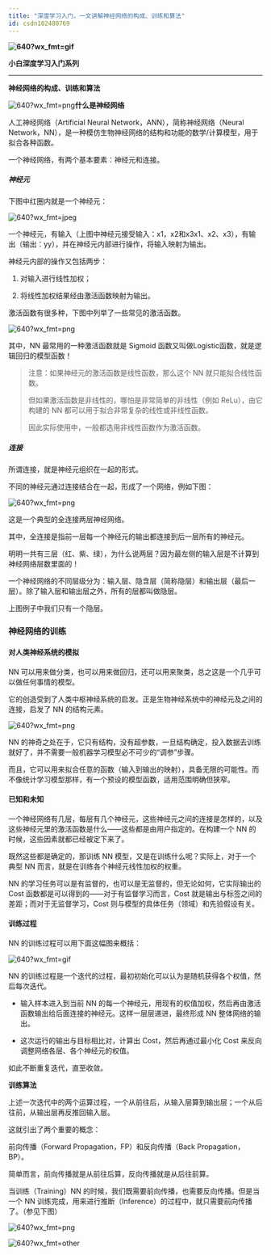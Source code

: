 ```yaml
---
title: "深度学习入门，一文讲解神经网络的构成、训练和算法"
id: csdn102480769
---
```


**![640?wx_fmt=gif](../img/bb43a02f42504755481f312c33cc8bee.png "引导关注")**

**小白深度学习入门系列**

* * *

**神经网络的构成、训练和算法**

![640?wx_fmt=png](../img/b51e29719e7695a6f1e06e4b794c594c.png)**什么是神经网络**

人工神经网络（Artificial Neural Network，ANN），简称神经网络（Neural Network，NN），是一种模仿生物神经网络的结构和功能的数学/计算模型，用于拟合各种函数。

一个神经网络，有两个基本要素：神经元和连接。

##### 神经元

下图中红圈内就是一个神经元：

![640?wx_fmt=jpeg](../img/67f4dcc9f98efff3fe80ab82837f0341.png)

一个神经元，有输入（上图中神经元接受输入：x1，x2和x3x1、x2、x3），有输出（输出：yy），并在神经元内部进行操作，将输入映射为输出。

神经元内部的操作又包括两步：

1.  对输入进行线性加权；

2.  将线性加权结果经由激活函数映射为输出。

激活函数有很多种，下图中列举了一些常见的激活函数。

![640?wx_fmt=png](../img/c75f08972dc209e45c7fcd6d8e20e4b9.png)

其中，NN 最常用的一种激活函数就是 Sigmoid 函数又叫做Logistic函数，就是逻辑回归的模型函数！

> 注意：如果神经元的激活函数是线性函数，那么这个 NN 就只能拟合线性函数。
> 
> 但如果激活函数是非线性的，哪怕是非常简单的非线性（例如 ReLu），由它构建的 NN 都可以用于拟合非常复杂的线性或非线性函数。
> 
> 因此实际使用中，一般都选用非线性函数作为激活函数。

##### 连接

所谓连接，就是神经元组织在一起的形式。

不同的神经元通过连接结合在一起，形成了一个网络，例如下图：

![640?wx_fmt=png](../img/cc22ba7a03e149fe113ed8953aaf6df6.png)

这是一个典型的全连接两层神经网络。

其中，全连接是指前一层每一个神经元的输出都连接到后一层所有的神经元。

明明一共有三层（红、紫、绿），为什么说两层？因为最左侧的输入层是不计算到神经网络层数里面的！

一个神经网络的不同层级分为：输入层、隐含层（简称隐层）和输出层（最后一层）。除了输入层和输出层之外，所有的层都叫做隐层。

上图例子中我们只有一个隐层。

### **神经网络的训练**

#### **对人类神经系统的模拟**

NN 可以用来做分类，也可以用来做回归，还可以用来聚类，总之这是一个几乎可以做任何事情的模型。

它的创造受到了人类中枢神经系统的启发。正是生物神经系统中的神经元及之间的连接，启发了 NN 的结构元素。

![640?wx_fmt=png](../img/0f0ed5e04eec5e0957d7ddf786329bed.png)

NN 的神奇之处在于，它只有结构，没有超参数，一旦结构确定，投入数据去训练就好了，并不需要一般机器学习模型必不可少的“调参”步骤。

而且，它可以用来拟合任意的函数（输入到输出的映射），具备无限的可能性。而不像统计学习模型那样，有一个预设的模型函数，适用范围明确但狭窄。

#### **已知和未知**

一个神经网络有几层，每层有几个神经元，这些神经元之间的连接是怎样的，以及这些神经元里的激活函数是什么——这些都是由用户指定的。在构建一个 NN 的时候，这些因素就都已经被定下来了。

既然这些都是确定的，那训练 NN 模型，又是在训练什么呢？实际上，对于一个典型 NN 而言，就是在训练各个神经元线性加权的权重。

NN 的学习任务可以是有监督的，也可以是无监督的，但无论如何，它实际输出的 Cost 函数都是可以得到的——对于有监督学习而言，Cost 就是输出与标签之间的差距；而对于无监督学习，Cost 则与模型的具体任务（领域）和先验假设有关。

#### **训练过程**

NN 的训练过程可以用下面这幅图来概括：

![640?wx_fmt=gif](../img/114e9b42a042f3ad044246df63bd7a24.png)

NN 的训练过程是一个迭代的过程，最初初始化可以认为是随机获得各个权值，然后每次迭代。

*   输入样本进入到当前 NN 的每一个神经元，用现有的权值加权，然后再由激活函数输出给后面连接的神经元。这样一层层递进，最终形成 NN 整体网络的输出。

*   这次运行的输出与目标相比对，计算出 Cost，然后再通过最小化 Cost 来反向调整网络各层、各个神经元的权值。

如此不断重复迭代，直至收敛。

**训练算法**

上述一次迭代中的两个运算过程，一个从前往后，从输入层算到输出层；一个从后往前，从输出层再反推回输入层。

这就引出了两个重要的概念：

前向传播（Forward Propagation，FP）和反向传播（Back Propagation，BP）。

简单而言，前向传播就是从前往后算，反向传播就是从后往前算。

当训练（Training）NN 的时候，我们既需要前向传播，也需要反向传播。但是当一个 NN 训练完成，用来进行推断（Inference）的过程中，就只需要前向传播了。（参见下图）

![640?wx_fmt=png](../img/ec1443ab0f188073a0d0736b354d3461.png)

![640?wx_fmt=other](../img/ed689956eeecbc7b090a1a162ca0cc0a.png)